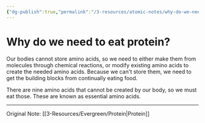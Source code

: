 ```yaml
---
{"dg-publish":true,"permalink":"/3-resources/atomic-notes/why-do-we-need-to-eat-protein/","tags":["☢️","🏆"],"updated":"2025-10-18T21:23:28.292-07:00"}
---
```


# Why do we need to eat protein?

Our bodies cannot store amino acids, so we need to either make them from molecules through chemical reactions, or modify existing amino acids to create the needed amino acids. Because we can't store them, we need to get the building blocks from continually eating food.

There are nine amino acids that cannot be created by our body, so we must eat those. These are known as essential amino acids.

---
Original Note: [[3-Resources/Evergreen/Protein\|Protein]]